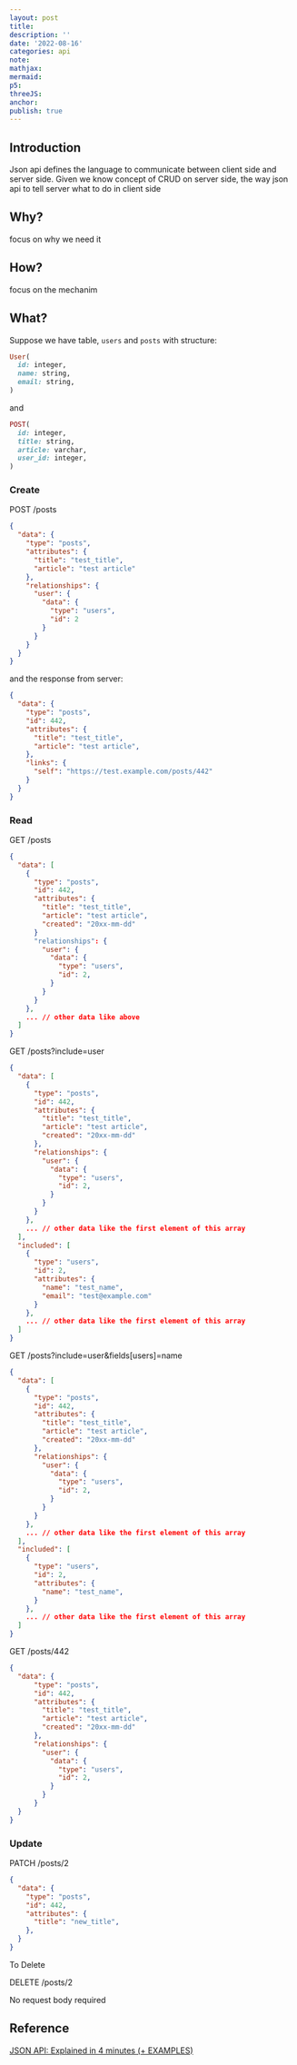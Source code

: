```yaml
---
layout: post
title:
description: ''
date: '2022-08-16'
categories: api
note:
mathjax:
mermaid:
p5:
threeJS:
anchor:
publish: true
---
```


## Introduction

Json api defines the language to communicate between client side and server side. Given we know concept of CRUD on server side, the way json api to tell server what to do in client side

## Why?

focus on why we need it

## How?

focus on the mechanim

## What?

Suppose we have table, `users` and `posts` with structure:

```ruby
User(
  id: integer,
  name: string,
  email: string,
)
```

and

```ruby
POST(
  id: integer,
  title: string,
  article: varchar,
  user_id: integer,
)
```

### Create

POST /posts

```JSON
{
  "data": {
    "type": "posts",
    "attributes": {
      "title": "test_title",
      "article": "test article"
    },
    "relationships": {
      "user": {
        "data": {
          "type": "users",
          "id": 2
        }
      }
    }
  }
}
```

and the response from server:

```JSON
{
  "data": {
    "type": "posts",
    "id": 442,
    "attributes": {
      "title": "test_title",
      "article": "test article",
    },
    "links": {
      "self": "https://test.example.com/posts/442"
    }
  }
}
```

### Read

GET /posts

```JSON
{
  "data": [
    {
      "type": "posts",
      "id": 442,
      "attributes": {
        "title": "test_title",
        "article": "test article",
        "created": "20xx-mm-dd"
      }
      "relationships": {
        "user": {
          "data": {
            "type": "users",
            "id": 2,
          }
        }
      }
    },
    ... // other data like above
  ]
}
```

GET /posts?include=user

```JSON
{
  "data": [
    {
      "type": "posts",
      "id": 442,
      "attributes": {
        "title": "test_title",
        "article": "test article",
        "created": "20xx-mm-dd"
      },
      "relationships": {
        "user": {
          "data": {
            "type": "users",
            "id": 2,
          }
        }
      }
    },
    ... // other data like the first element of this array
  ],
  "included": [
    {
      "type": "users",
      "id": 2,
      "attributes": {
        "name": "test_name",
        "email": "test@example.com"
      }
    },
    ... // other data like the first element of this array
  ]
}
```

GET /posts?include=user&fields[users]=name

```JSON
{
  "data": [
    {
      "type": "posts",
      "id": 442,
      "attributes": {
        "title": "test_title",
        "article": "test article",
        "created": "20xx-mm-dd"
      },
      "relationships": {
        "user": {
          "data": {
            "type": "users",
            "id": 2,
          }
        }
      }
    },
    ... // other data like the first element of this array
  ],
  "included": [
    {
      "type": "users",
      "id": 2,
      "attributes": {
        "name": "test_name",
      }
    },
    ... // other data like the first element of this array
  ]
}
```

GET /posts/442

```JSON
{
  "data": {
      "type": "posts",
      "id": 442,
      "attributes": {
        "title": "test_title",
        "article": "test article",
        "created": "20xx-mm-dd"
      },
      "relationships": {
        "user": {
          "data": {
            "type": "users",
            "id": 2,
          }
        }
      }
  }
}
```

### Update

PATCH /posts/2

```JSON
{
  "data": {
    "type": "posts",
    "id": 442,
    "attributes": {
      "title": "new_title",
    },
  }
}
```

To Delete

DELETE /posts/2

No request body required

## Reference

[JSON API: Explained in 4 minutes (+ EXAMPLES)](https://www.youtube.com/watch?v=N-4prIh7t38)
